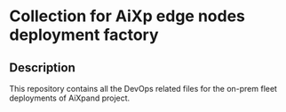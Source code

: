 # Collection for AiXp edge nodes deployment factory


## Description

This repository contains all the DevOps related files for the on-prem fleet deployments of AiXpand project.